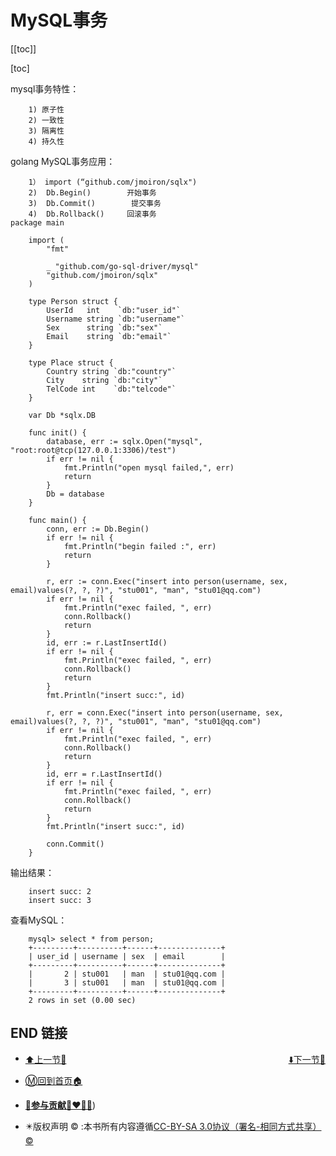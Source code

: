 # MySQL事务

[[toc]]

[toc]

mysql事务特性：

```
    1) 原子性
    2) 一致性
    3) 隔离性
    4) 持久性
```

golang MySQL事务应用：

```
    1） import (“github.com/jmoiron/sqlx")
    2)  Db.Begin()        开始事务
    3)  Db.Commit()        提交事务
    4)  Db.Rollback()     回滚事务
package main

    import (
        "fmt"

        _ "github.com/go-sql-driver/mysql"
        "github.com/jmoiron/sqlx"
    )

    type Person struct {
        UserId   int    `db:"user_id"`
        Username string `db:"username"`
        Sex      string `db:"sex"`
        Email    string `db:"email"`
    }

    type Place struct {
        Country string `db:"country"`
        City    string `db:"city"`
        TelCode int    `db:"telcode"`
    }

    var Db *sqlx.DB

    func init() {
        database, err := sqlx.Open("mysql", "root:root@tcp(127.0.0.1:3306)/test")
        if err != nil {
            fmt.Println("open mysql failed,", err)
            return
        }
        Db = database
    }

    func main() {
        conn, err := Db.Begin()
        if err != nil {
            fmt.Println("begin failed :", err)
            return
        }

        r, err := conn.Exec("insert into person(username, sex, email)values(?, ?, ?)", "stu001", "man", "stu01@qq.com")
        if err != nil {
            fmt.Println("exec failed, ", err)
            conn.Rollback()
            return
        }
        id, err := r.LastInsertId()
        if err != nil {
            fmt.Println("exec failed, ", err)
            conn.Rollback()
            return
        }
        fmt.Println("insert succ:", id)

        r, err = conn.Exec("insert into person(username, sex, email)values(?, ?, ?)", "stu001", "man", "stu01@qq.com")
        if err != nil {
            fmt.Println("exec failed, ", err)
            conn.Rollback()
            return
        }
        id, err = r.LastInsertId()
        if err != nil {
            fmt.Println("exec failed, ", err)
            conn.Rollback()
            return
        }
        fmt.Println("insert succ:", id)

        conn.Commit()
    }
```

输出结果：

```
    insert succ: 2
    insert succ: 3
```

查看MySQL：

```
    mysql> select * from person;
    +---------+----------+------+--------------+
    | user_id | username | sex  | email        |
    +---------+----------+------+--------------+
    |       2 | stu001   | man  | stu01@qq.com |
    |       3 | stu001   | man  | stu01@qq.com |
    +---------+----------+------+--------------+
    2 rows in set (0.00 sec)
```

## END 链接
<ul><li><div><a href = '24.md' style='float:left'>⬆️上一节🔗</a><a href = '26.md' style='float: right'>⬇️下一节🔗</a></div></li></ul>

+ [Ⓜ️回到首页🏠](../README.md)

+ [**🫵参与贡献💞❤️‍🔥💖**](https://nsddd.top/archives/contributors))

+ ✴️版权声明 &copy; :本书所有内容遵循[CC-BY-SA 3.0协议（署名-相同方式共享）&copy;](http://zh.wikipedia.org/wiki/Wikipedia:CC-by-sa-3.0协议文本) 

